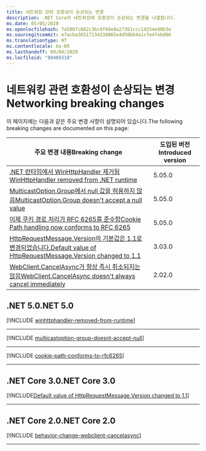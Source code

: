 ```yaml
---
title: 네트워킹 관련 호환성이 손상되는 변경
description: .NET Core의 네트워킹에 호환성이 손상되는 변경을 나열합니다.
ms.date: 05/05/2020
ms.openlocfilehash: fa5807c882c3bc6f66e8a27361ccc14254e90b3e
ms.sourcegitcommit: e7acba36517134238065e4d50bb4a1cfe47ebd06
ms.translationtype: HT
ms.contentlocale: ko-KR
ms.lasthandoff: 09/04/2020
ms.locfileid: "89465518"
---
```

# <a name="networking-breaking-changes"></a><span data-ttu-id="2b272-103">네트워킹 관련 호환성이 손상되는 변경</span><span class="sxs-lookup"><span data-stu-id="2b272-103">Networking breaking changes</span></span>

<span data-ttu-id="2b272-104">이 페이지에는 다음과 같은 주요 변경 사항이 설명되어 있습니다.</span><span class="sxs-lookup"><span data-stu-id="2b272-104">The following breaking changes are documented on this page:</span></span>

| <span data-ttu-id="2b272-105">주요 변경 내용</span><span class="sxs-lookup"><span data-stu-id="2b272-105">Breaking change</span></span> | <span data-ttu-id="2b272-106">도입된 버전</span><span class="sxs-lookup"><span data-stu-id="2b272-106">Introduced version</span></span> |
| - | - |
| [<span data-ttu-id="2b272-107">.NET 런타임에서 WinHttpHandler 제거됨</span><span class="sxs-lookup"><span data-stu-id="2b272-107">WinHttpHandler removed from .NET runtime</span></span>](#winhttphandler-removed-from-net-runtime) | <span data-ttu-id="2b272-108">5.0</span><span class="sxs-lookup"><span data-stu-id="2b272-108">5.0</span></span> |
| [<span data-ttu-id="2b272-109">MulticastOption.Group에서 null 값을 허용하지 않음</span><span class="sxs-lookup"><span data-stu-id="2b272-109">MulticastOption.Group doesn't accept a null value</span></span>](#multicastoptiongroup-doesnt-accept-a-null-value) | <span data-ttu-id="2b272-110">5.0</span><span class="sxs-lookup"><span data-stu-id="2b272-110">5.0</span></span> |
| [<span data-ttu-id="2b272-111">이제 쿠키 경로 처리가 RFC 6265를 준수함</span><span class="sxs-lookup"><span data-stu-id="2b272-111">Cookie Path handling now conforms to RFC 6265</span></span>](#cookie-path-handling-now-conforms-to-rfc-6265) | <span data-ttu-id="2b272-112">5.0</span><span class="sxs-lookup"><span data-stu-id="2b272-112">5.0</span></span> |
| [<span data-ttu-id="2b272-113">HttpRequestMessage.Version의 기본값은 1.1로 변경되었습니다.</span><span class="sxs-lookup"><span data-stu-id="2b272-113">Default value of HttpRequestMessage.Version changed to 1.1</span></span>](#default-value-of-httprequestmessageversion-changed-to-11) | <span data-ttu-id="2b272-114">3.0</span><span class="sxs-lookup"><span data-stu-id="2b272-114">3.0</span></span> |
| [<span data-ttu-id="2b272-115">WebClient.CancelAsync가 항상 즉시 취소되지는 않음</span><span class="sxs-lookup"><span data-stu-id="2b272-115">WebClient.CancelAsync doesn't always cancel immediately</span></span>](#webclientcancelasync-doesnt-always-cancel-immediately) | <span data-ttu-id="2b272-116">2.0</span><span class="sxs-lookup"><span data-stu-id="2b272-116">2.0</span></span> |

## <a name="net-50"></a><span data-ttu-id="2b272-117">.NET 5.0</span><span class="sxs-lookup"><span data-stu-id="2b272-117">.NET 5.0</span></span>

[!INCLUDE [winhttphandler-removed-from-runtime](../../../includes/core-changes/networking/5.0/winhttphandler-removed-from-runtime.md)]

***

[!INCLUDE [multicastoption-group-doesnt-accept-null](../../../includes/core-changes/networking/5.0/multicastoption-group-doesnt-accept-null.md)]

***

[!INCLUDE [cookie-path-conforms-to-rfc6265](../../../includes/core-changes/networking/5.0/cookie-path-conforms-to-rfc6265.md)]

***

## <a name="net-core-30"></a><span data-ttu-id="2b272-118">.NET Core 3.0</span><span class="sxs-lookup"><span data-stu-id="2b272-118">.NET Core 3.0</span></span>

[!INCLUDE[Default value of HttpRequestMessage.Version changed to 1.1](~/includes/core-changes/networking/3.0/httprequestmessage-version-change.md)]

***

## <a name="net-core-20"></a><span data-ttu-id="2b272-119">.NET Core 2.0</span><span class="sxs-lookup"><span data-stu-id="2b272-119">.NET Core 2.0</span></span>

[!INCLUDE [behavior-change-webclient-cancelasync](../../../includes/core-changes/networking/2.0/behavior-change-webclient-cancelasync.md)]

***

